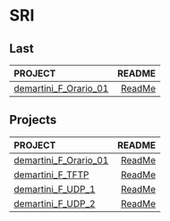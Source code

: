 # SRI

## Last

| PROJECT | README |
| :--- | ---: |
| [demartini_F_Orario_01](https://github.com/deMartiniFrancesco/SRI/tree/master/src/demartini_F_Orario_01/bin) | [ReadMe](https://github.com/deMartiniFrancesco/SRI/tree/master/src/demartini_F_Orario_01/doc/README.md) |

## Projects

| PROJECT | README |
| :--- | ---: |
| [demartini_F_Orario_01](https://github.com/deMartiniFrancesco/SRI/tree/master/src/demartini_F_Orario_01/bin) | [ReadMe](https://github.com/deMartiniFrancesco/SRI/tree/master/src/demartini_F_Orario_01/doc/README.md) |
| [demartini_F_TFTP](https://github.com/deMartiniFrancesco/SRI/tree/master/src/demartini_F_TFTP/bin) | [ReadMe](https://github.com/deMartiniFrancesco/SRI/tree/master/src/demartini_F_TFTP/doc/README.md) |
| [demartini_F_UDP_1](https://github.com/deMartiniFrancesco/SRI/tree/master/src/demartini_F_UDP_1/bin) | [ReadMe](https://github.com/deMartiniFrancesco/SRI/tree/master/src/demartini_F_UDP_1/doc/README.md) |
| [demartini_F_UDP_2](https://github.com/deMartiniFrancesco/SRI/tree/master/src/demartini_F_UDP_2/bin) | [ReadMe](https://github.com/deMartiniFrancesco/SRI/tree/master/src/demartini_F_UDP_2/doc/README.md) |
